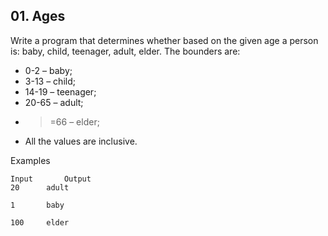 ## 01. Ages

Write a program that determines whether based on the given age a person is: baby, child, teenager, adult, elder. The bounders are:
- 0-2 – baby; 
- 3-13 – child; 
- 14-19 – teenager;
- 20-65 – adult;
-  >=66 – elder; 
- All the values are inclusive.

Examples

```
Input	    Output
20	    adult

1	    baby

100	    elder
```
